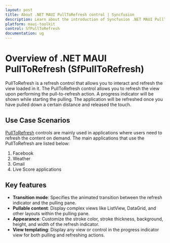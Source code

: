 ```yaml
---
layout: post
title: About .NET MAUI PullToRefresh control | Syncfusion
description: Learn about the introduction of Syncfusion .NET MAUI PullToRefresh (SfPullToRefresh) control, its elements and more.
platform: maui-toolkit
control: SfPullToRefresh
documentation: ug
--- 
```


# Overview of .NET MAUI PullToRefresh (SfPullToRefresh)

PullToRefresh is a refresh control that allows you to interact and refresh the view loaded in it. The PullToRefresh control allows you to refresh the view upon performing the pull-to-refresh action. A progress indicator will be shown while starting the pulling. The application will be refreshed once you have pulled down a certain distance and released the touch.

## Use Case Scenarios

[PullToRefresh](https://help.syncfusion.com/cr/maui-toolkit/Syncfusion.Maui.Toolkit.PullToRefresh.html) controls are mainly used in applications where users need to refresh the content on demand. The main applications that use the PullToRefresh are listed below:

1. Facebook
2. Weather
3. Gmail
4. Live Score applications

## Key features

* **Transition mode**: Specifies the animated transition between the refresh indicator and the pulling pane.
* **Pullable content**: Display complex views like ListView, DataGrid, and other layouts within the pulling pane.
* **Appearance**: Customize the stroke color, stroke thickness, background, height, and width of the refresh indicator.
* **View templating**: Display any view or control in the progress indicator view for both pulling and refreshing actions.